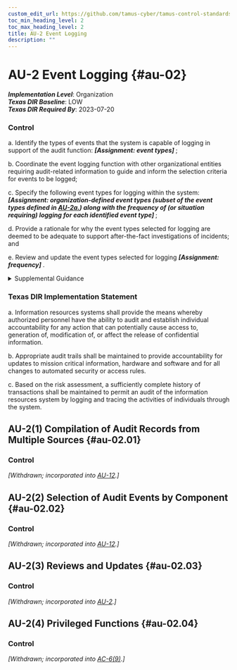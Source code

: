 ```yaml
---
custom_edit_url: https://github.com/tamus-cyber/tamus-control-standards/tree/main/content/tamus.edu/TAMUS_profile.xml
toc_min_heading_level: 2
toc_max_heading_level: 2
title: AU-2 Event Logging
description: ""
---
```


# AU-2 Event Logging {#au-02}

_**Implementation Level**_: Organization\
_**Texas DIR Baseline**_: LOW\
_**Texas DIR Required By**_: 2023-07-20

### Control



a. Identify the types of events that the system is capable of logging in support of the audit function: <strong title="au-02_odp.01"> <em>[Assignment: event types]</em> </strong>;

b. Coordinate the event logging function with other organizational entities requiring audit-related information to guide and inform the selection criteria for events to be logged;

c. Specify the following event types for logging within the system: <strong title="au-2_prm_2"> <em>[Assignment: organization-defined event types (subset of the event types defined in [AU-2a.](#au-2_smt.a)) along with the frequency of (or situation requiring) logging for each identified event type]</em> </strong>;

d. Provide a rationale for why the event types selected for logging are deemed to be adequate to support after-the-fact investigations of incidents; and

e. Review and update the event types selected for logging <strong title="au-02_odp.04"> <em>[Assignment: frequency]</em> </strong>.


<details><summary>Supplemental Guidance</summary>An event is an observable occurrence in a system. The types of events that require logging are those events that are significant and relevant to the security of systems and the privacy of individuals. Event logging also supports specific monitoring and auditing needs. Event types include password changes, failed logons or failed accesses related to systems, security or privacy attribute changes, administrative privilege usage, PIV credential usage, data action changes, query parameters, or external credential usage. In determining the set of event types that require logging, organizations consider the monitoring and auditing appropriate for each of the controls to be implemented. For completeness, event logging includes all protocols that are operational and supported by the system.<br/><br/>To balance monitoring and auditing requirements with other system needs, event logging requires identifying the subset of event types that are logged at a given point in time. For example, organizations may determine that systems need the capability to log every file access successful and unsuccessful, but not activate that capability except for specific circumstances due to the potential burden on system performance. The types of events that organizations desire to be logged may change. Reviewing and updating the set of logged events is necessary to help ensure that the events remain relevant and continue to support the needs of the organization. Organizations consider how the types of logging events can reveal information about individuals that may give rise to privacy risk and how best to mitigate such risks. For example, there is the potential to reveal personally identifiable information in the audit trail, especially if the logging event is based on patterns or time of usage.<br/><br/>Event logging requirements, including the need to log specific event types, may be referenced in other controls and control enhancements. These include [AC-2(4)](/catalog/ac/ac-02#ac-02.04), [AC-3(10)](/catalog/ac/ac-03#ac-03.10), [AC-6(9)](/catalog/ac/ac-06#ac-06.09), [AC-17(1)](/catalog/ac/ac-17#ac-17.01), [CM-3f](#cm-3_smt.f), [CM-5(1)](/catalog/cm/cm-05#cm-05.01), [IA-3(3)(b)](#ia-3.3_smt.b), [MA-4(1)](/catalog/ma/ma-04#ma-04.01), [MP-4(2)](/catalog/mp/mp-04#mp-04.02), [PE-3](/catalog/pe/pe-03#pe-03), [PM-21](/catalog/pm/pm-21#pm-21), [PT-7](/catalog/pt/pt-07#pt-07), [RA-8](/catalog/ra/ra-08#ra-08), [SC-7(9)](/catalog/sc/sc-07#sc-07.09), [SC-7(15)](/catalog/sc/sc-07#sc-07.15), [SI-3(8)](/catalog/si/si-03#si-03.08), [SI-4(22)](/catalog/si/si-04#si-04.22), [SI-7(8)](/catalog/si/si-07#si-07.08) , and [SI-10(1)](/catalog/si/si-10#si-10.01) . Organizations include event types that are required by applicable laws, executive orders, directives, policies, regulations, standards, and guidelines. Audit records can be generated at various levels, including at the packet level as information traverses the network. Selecting the appropriate level of event logging is an important part of a monitoring and auditing capability and can identify the root causes of problems. When defining event types, organizations consider the logging necessary to cover related event types, such as the steps in distributed, transaction-based processes and the actions that occur in service-oriented architectures.</details>

### Texas DIR Implementation Statement



a. Information resources systems shall provide the means whereby authorized personnel have the ability to audit and establish individual accountability for any action that can potentially cause access to, generation of, modification of, or affect the release of confidential information.

b. Appropriate audit trails shall be maintained to provide accountability for updates to mission critical information, hardware and software and for all changes to automated security or access rules.

c. Based on the risk assessment, a sufficiently complete history of transactions shall be maintained to permit an audit of the information resources system by logging and tracing the activities of individuals through the system.



## AU-2(1) Compilation of Audit Records from Multiple Sources {#au-02.01}

### Control

<em>[Withdrawn; incorporated into [AU-12](/catalog/au/au-12#au-12).]</em>



## AU-2(2) Selection of Audit Events by Component {#au-02.02}

### Control

<em>[Withdrawn; incorporated into [AU-12](/catalog/au/au-12#au-12).]</em>



## AU-2(3) Reviews and Updates {#au-02.03}

### Control

<em>[Withdrawn; incorporated into [AU-2](/catalog/au/au-02#au-02).]</em>



## AU-2(4) Privileged Functions {#au-02.04}

### Control

<em>[Withdrawn; incorporated into [AC-6(9)](/catalog/ac/ac-06#ac-06.09).]</em>


